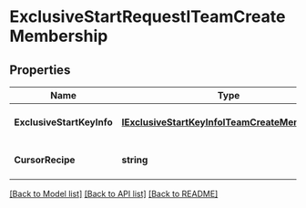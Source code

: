 # ExclusiveStartRequestITeamCreateMembership

## Properties
Name | Type | Description | Notes
------------ | ------------- | ------------- | -------------
**ExclusiveStartKeyInfo** | [**IExclusiveStartKeyInfoITeamCreateMembership**](IExclusiveStartKeyInfo[ITeamCreateMembership].md) |  | [optional] [default to null]
**CursorRecipe** | **string** |  | [optional] [default to null]

[[Back to Model list]](../README.md#documentation-for-models) [[Back to API list]](../README.md#documentation-for-api-endpoints) [[Back to README]](../README.md)


